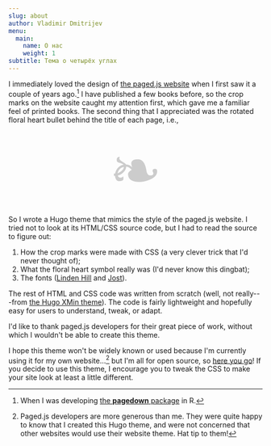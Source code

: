 ```yaml
---
slug: about
author: Vladimir Dmitrijev
menu:
  main:
    name: О нас
    weight: 1
subtitle: Тема о четырёх углах
---
```


I immediately loved the design of [the paged.js website](https://pagedjs.org) when I first saw it a couple of years ago.[^1] I have published a few books before, so the crop marks on the website caught my attention first, which gave me a familiar feel of printed books. The second thing that I appreciated was the rotated floral heart bullet behind the title of each page, i.e.,

<div style="font-size:9em;text-align:center;color:#ccc;">❧</div>

So I wrote a Hugo theme that mimics the style of the paged.js website. I tried not to look at its HTML/CSS source code, but I had to read the source to figure out:

1. How the crop marks were made with CSS (a very clever trick that I'd never thought of);
1. What the floral heart symbol really was (I'd never know this dingbat);
1. The fonts ([Linden Hill](https://github.com/theleagueof/linden-hill) and [Jost](https://github.com/indestructible-type/Jost)).

The rest of HTML and CSS code was written from scratch (well, not really---from [the Hugo XMin theme](https://github.com/yihui/hugo-xmin)). The code is fairly lightweight and hopefully easy for users to understand, tweak, or adapt.

I'd like to thank paged.js developers for their great piece of work, without which I wouldn't be able to create this theme.

I hope this theme won't be widely known or used because I'm currently using it for my own website...[^2] but I'm all for open source, so [here you go](https://github.com/yihui/hugo-paged)! If you decide to use this theme, I encourage you to tweak the CSS to make your site look at least a little different.

[^1]: When I was developing [the **pagedown** package](https://github.com/rstudio/pagedown) in R.

[^2]: Paged.js developers are more generous than me. They were quite happy to know that I created this Hugo theme, and were not concerned that other websites would use their website theme. Hat tip to them!
